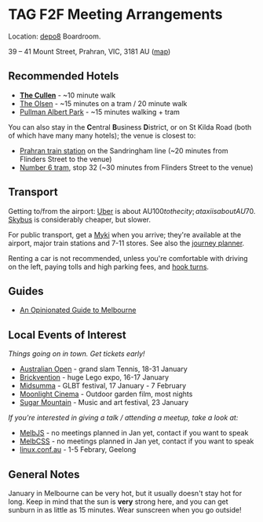 # TAG F2F Meeting Arrangements

Location: [depo8](http://depo8.com) Boardroom.

39 – 41 Mount Street, Prahran, VIC, 3181 AU ([map](https://goo.gl/maps/fau26mMi3cA2))

## Recommended Hotels

* **[The Cullen](http://www.artserieshotels.com.au/cullen/)** - ~10 minute walk
* [The Olsen](http://www.artserieshotels.com.au/olsen/) - ~15 minutes on a tram / 20 minute walk
* [Pullman Albert Park](http://www.pullmanhotels.com/gb/hotel-8788-pullman-melbourne-albert-park/index.shtml) - ~15 minutes walking + tram

You can also stay in the **C**entral **B**usiness **D**istrict, or on St Kilda Road (both of which
have many many hotels); the venue is closest to:

* [Prahran train station](http://www.metrotrains.com.au/stations/prahran/) on the Sandringham line (~20 minutes from Flinders Street to the venue) 
* [Number 6 tram](http://www.yarratrams.com.au/using-trams/route-guides/route-6/), stop 32 (~30 minutes from Flinders Street to the venue)

## Transport

Getting to/from the airport: [Uber](https://www.uber.com) is about AU$100 to the city; a taxi is about AU$70. [Skybus](https://www.skybus.com.au) is considerably cheaper, but slower.

For public transport, get a [Myki](http://ptv.vic.gov.au/tickets/myki) when you arrive; they're available at the airport, major train stations and 7-11 stores. See also the [journey planner](https://ptv.vic.gov.au/journey).

Renting a car is not recommended, unless you're comfortable with driving on the left, paying tolls and high parking fees, and [hook turns](https://en.wikipedia.org/wiki/Hook_turn).

## Guides

* [An Opinionated Guide to Melbourne](https://www.mnot.net/guides/melbourne/)


## Local Events of Interest

_Things going on in town. Get tickets early!_

* [Australian Open](http://www.ausopen.com) - grand slam Tennis, 18-31 January
* [Brickvention](http://www.brickventures.org.au) - huge Lego expo, 16-17 January
* [Midsumma](https://midsumma.org.au) - GLBT festival, 17 January - 7 February
* [Moonlight Cinema](https://www.moonlight.com.au/melbourne/) - Outdoor garden film, most nights
* [Sugar Mountain](http://sugarmountainfestival.com/) - Music and art festival, 23 January

_If you're interested in giving a talk / attending a meetup, take a look at:_

* [MelbJS](http://melbjs.com) - no meetings planned in Jan yet, contact if you want to speak
* [MelbCSS](http://www.meetup.com/MelbCSS/) - no meetings planned in Jan yet, contact if you want to speak
* [linux.conf.au](https://linux.conf.au) - 1-5 Febrary, Geelong


## General Notes

January in Melbourne can be very hot, but it usually doesn't stay hot for long. Keep in mind that
the sun is **very** strong here, and you can get sunburn in as little as 15 minutes. Wear sunscreen
when you go outside!
